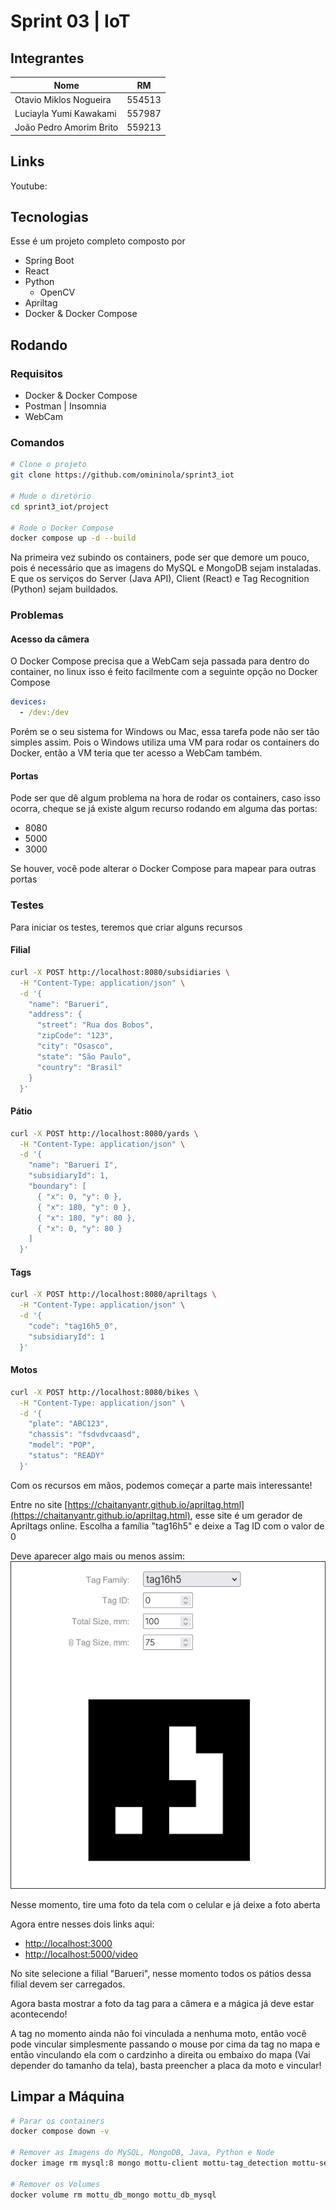 # Sprint 03 | IoT

## Integrantes

| Nome |  RM  |
| ---- | :--: |
| Otavio Miklos Nogueira | 554513 |
| Luciayla Yumi Kawakami | 557987 |
| João Pedro Amorim Brito | 559213 |

## Links
Youtube: 

## Tecnologias

Esse é um projeto completo composto por
- Spring Boot
- React
- Python
  - OpenCV
- Apriltag
- Docker & Docker Compose

## Rodando

### Requisitos

- Docker & Docker Compose
- Postman | Insomnia
- WebCam

### Comandos

```bash
# Clone o projeto
git clone https://github.com/omininola/sprint3_iot

# Mude o diretório
cd sprint3_iot/project

# Rode o Docker Compose
docker compose up -d --build
```

Na primeira vez subindo os containers, pode ser que demore um pouco, pois é necessário que as imagens do MySQL e MongoDB sejam instaladas. E que os serviços do Server (Java API), Client (React) e Tag Recognition (Python) sejam buildados.

### Problemas

#### Acesso da câmera

O Docker Compose precisa que a WebCam seja passada para dentro do container, no linux isso é feito facilmente com a seguinte opção no Docker Compose

```yml
devices:
  - /dev:/dev
```

Porém se o seu sistema for Windows ou Mac, essa tarefa pode não ser tão simples assim. Pois o Windows utiliza uma VM para rodar os containers do Docker, então a VM teria que ter acesso a WebCam também.  

#### Portas

Pode ser que dê algum problema na hora de rodar os containers, caso isso ocorra, cheque se já existe algum recurso rodando em alguma das portas:
- 8080
- 5000
- 3000

Se houver, você pode alterar o Docker Compose para mapear para outras portas

### Testes

Para iniciar os testes, teremos que criar alguns recursos

#### Filial

```bash
curl -X POST http://localhost:8080/subsidiaries \
  -H "Content-Type: application/json" \
  -d '{
    "name": "Barueri",
    "address": {
      "street": "Rua dos Bobos",
      "zipCode": "123",
      "city": "Osasco",
      "state": "São Paulo",
      "country": "Brasil"
    }
  }'
```

#### Pátio

```bash
curl -X POST http://localhost:8080/yards \
  -H "Content-Type: application/json" \
  -d '{
    "name": "Barueri I",
    "subsidiaryId": 1,
    "boundary": [
      { "x": 0, "y": 0 },
      { "x": 180, "y": 0 },
      { "x": 180, "y": 80 },
      { "x": 0, "y": 80 }
    ]
  }'
```

#### Tags

```bash
curl -X POST http://localhost:8080/apriltags \
  -H "Content-Type: application/json" \
  -d '{
    "code": "tag16h5_0",
    "subsidiaryId": 1
  }'
```

#### Motos

```bash
curl -X POST http://localhost:8080/bikes \
  -H "Content-Type: application/json" \
  -d '{
    "plate": "ABC123",
    "chassis": "fsdvdvcaasd",
    "model": "POP",
    "status": "READY"
  }'
```

Com os recursos em mãos, podemos começar a parte mais interessante!

Entre no site [https://chaitanyantr.github.io/apriltag.html](https://chaitanyantr.github.io/apriltag.html), esse site é um gerador de Apriltags online. Escolha a família "tag16h5" e deixe a Tag ID com o valor de 0

Deve aparecer algo mais ou menos assim:
![alt text](docs/tag.png)

Nesse momento, tire uma foto da tela com o celular e já deixe a foto aberta

Agora entre nesses dois links aqui:
- [http://localhost:3000](http://localhost:3000)
- [http://localhost:5000/video](http://localhost:5000/video)

No site selecione a filial "Barueri", nesse momento todos os pátios dessa filial devem ser carregados.

Agora basta mostrar a foto da tag para a câmera e a mágica já deve estar acontecendo!

A tag no momento ainda não foi vinculada a nenhuma moto, então você pode vincular simplesmente passando o mouse por cima da tag no mapa e então vinculando ela com o cardzinho a direita ou embaixo do mapa (Vai depender do tamanho da tela), basta preencher a placa da moto e vincular!

## Limpar a Máquina

```bash
# Parar os containers
docker compose down -v

# Remover as Imagens do MySQL, MongoDB, Java, Python e Node
docker image rm mysql:8 mongo mottu-client mottu-tag_detection mottu-server

# Remover os Volumes
docker volume rm mottu_db_mongo mottu_db_mysql
```